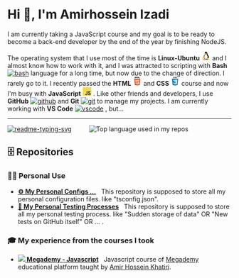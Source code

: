 # Hi 👋, I'm Amirhossein Izadi

I am currently taking a JavaScript course and my goal is to be ready to become a back-end developer by the end of the year by finishing NodeJS.

<!-- Story of My Skills -->
The operating system that I use most of the time is **Linux-Ubuntu**
<a href="https://www.linux.org/" target="_blank"><img src="https://raw.githubusercontent.com/devicons/devicon/master/icons/linux/linux-original.svg" alt="linux" width="20" height="20"/></a>
and I almost know how to work with it, and I was attracted to scripting with **Bash**
<a href="https://www.gnu.org/software/bash/" target="_blank"><img src="https://www.vectorlogo.zone/logos/gnu_bash/gnu_bash-icon.svg" alt="bash" width="20" height="20"/></a>
language for a long time, but now due to the change of direction. I rarely go to it. I recently passed the **HTML**
<a href="https://www.w3.org/html/" target="_blank"><img src="https://raw.githubusercontent.com/devicons/devicon/master/icons/html5/html5-original-wordmark.svg" alt="html5" width="20" height="20"/></a>
and **CSS**
<a href="https://www.w3schools.com/css/" target="_blank"><img src="https://raw.githubusercontent.com/devicons/devicon/master/icons/css3/css3-original-wordmark.svg" alt="css3" width="20" height="20"/></a>
course and now I'm busy with **JavaScript**
<a href="https://developer.mozilla.org/en-US/docs/Web/JavaScript" target="_blank"><img src="https://raw.githubusercontent.com/devicons/devicon/master/icons/javascript/javascript-original.svg" alt="javascript" width="20" height="20"/></a>
. Like other friends and developers, I use **GitHub**
<a href="https://github.com" target="_blank"><img src="https://cdn.jsdelivr.net/gh/devicons/devicon/icons/github/github-original.svg" alt="github" width="20" height="20"/></a>
and **Git**
<a href="https://git-scm.com/" target="_blank" rel="noreferrer"><img src="https://www.vectorlogo.zone/logos/git-scm/git-scm-icon.svg" alt="git" width="20" height="20"/></a>
to manage my projects. I am currently working with **VS Code**
<a href="https://code.visualstudio.com/" target="_blank"><img src="https://cdn.jsdelivr.net/gh/devicons/devicon/icons/vscode/vscode-original.svg" alt="vscode" width="20" height="20"/></a>
, but...

---

<!-- Active Repository -->
<a href="https://github.com/amirhossein-github/teacher-khateri"><img width="300" src="https://denvercoder1-github-readme-stats.vercel.app/api/pin/?username=amirhossein-github&repo=teacher-khateri&theme=react&bg_color=1F222E&title_color=F85D7F&hide_border=true&icon_color=F8D866&show_icons=false" alt="readme-typing-svg"></a>&nbsp;&nbsp;&nbsp;&nbsp;&nbsp;&nbsp;&nbsp;&nbsp;&nbsp;&nbsp;<img width="" src="https://github-readme-stats.vercel.app/api/top-langs/?username=amirhossein-github&layout=compact&hide_title=1&card_width=300" alt="Top language used in my repos" />


## 🗄️ Repositories

### 🧔🏻 Personal Use
- **[⚙️ My Personal Configs ...](https://github.com/amirhossein-github/personal-configuration)**&nbsp;&nbsp;&nbsp;This repository is supposed to store all my personal configuration files. like "tsconfig.json".
- **[🥼 My Personal Testing Processes](https://github.com/amirhossein-github/personal-testing)**&nbsp;&nbsp;&nbsp;This repository is supposed to store all my personal testing process. like "Sudden storage of data" OR "New tests on GitHub itself" OR ... .

### 🎓 My experience from the courses I took
- **[<img src="https://avatars.githubusercontent.com/u/161491221?s=200&v=4" width="15px"> Megademy - Javascript](https://github.com/amirhossein-github/experience-course-megademy)**&nbsp;&nbsp;&nbsp;Javascript course of [Megademy](https://megademy.ir/) educational platform taught by [Amir Hossein Khatiri](https://github.com/khateridev).